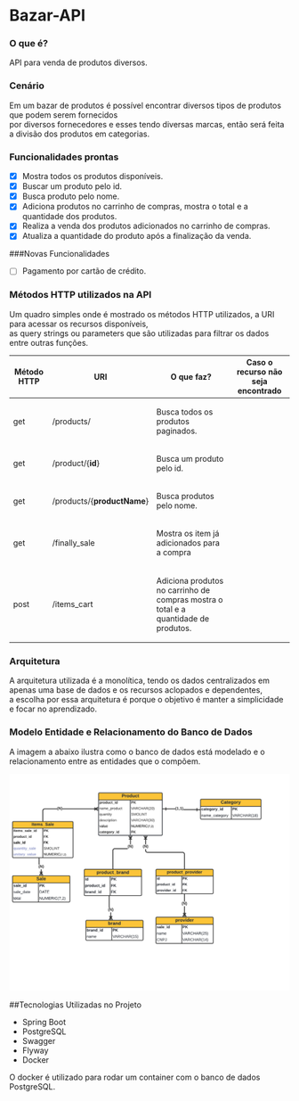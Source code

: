 # Bazar-API

### O que é?

API para venda de produtos diversos.

### Cenário

<p>
Em um bazar de produtos é possível encontrar diversos tipos de produtos que podem serem fornecidos<br>
por diversos fornecedores e esses tendo diversas marcas, então será feita a divisão dos produtos em categorias.</br>
</p>

### Funcionalidades prontas

- [X] Mostra todos os produtos disponíveis.
- [X] Buscar um produto pelo id.
- [X] Busca produto pelo nome.
- [X] Adiciona produtos no carrinho de compras, mostra o total e a quantidade dos produtos.
- [X] Realiza a venda dos produtos adicionados no carrinho de compras.
- [X] Atualiza a quantidade do produto após a finalização da venda.

###Novas Funcionalidades
-[ ] Pagamento por cartão de crédito.

### Métodos HTTP utilizados na API

<p>Um quadro simples onde é mostrado os métodos HTTP utilizados, a URI para acessar os recursos disponíveis,<br>
as query strings ou parameters que são utilizadas para filtrar os dados entre outras funções.</p> 

| Método HTTP |          URI                |                O que faz?                                                                                          | Caso o recurso não seja encontrado
|-------------|-----------------------------|--------------------------------------------------------------------------------------------------------------------|---------------------------------------------------------------------------------------------------------------|
|   get       |          /products/         | <p>Busca todos os produtos paginados.</p>|
|   get       |    /product/{**id**}        | <p>Busca um produto pelo id.</p>
|   get       | /products/{**productName**} | <p>Busca produtos pelo nome.</p>
|   get       |         /finally_sale       | <p>Mostra os item já adicionados para a compra </p> |
|   post      |        /items_cart          | <p>Adiciona produtos no carrinho de compras mostra o total e a quantidade de produtos.</p>|

### Arquitetura
<p>
A arquitetura utilizada é a monolítica, tendo os dados centralizados em apenas uma base de dados
e os recursos aclopados e dependentes,</br>a escolha por essa arquitetura é porque o objetivo é manter
a simplicidade e focar no aprendizado. 
</p>

### Modelo Entidade e Relacionamento do Banco de Dados
<p>
A imagem a abaixo ilustra como o banco de dados está modelado e o 
 relacionamento entre as entidades que o compõem.
</p>

![diagrama de entidade e relacionamentos](bazar/database/image-bd-bazar-03.png "BANCO DE DADOS BAZAR-API")

##Tecnologias Utilizadas no Projeto

- Spring Boot
- PostgreSQL
- Swagger
- Flyway
- Docker

O docker é utilizado para rodar um container com o banco de dados PostgreSQL.